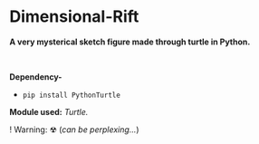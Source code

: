 # Dimensional-Rift

**A very mysterical sketch figure made through turtle in Python.**

<br>

**Dependency-**
- `pip install PythonTurtle`

**Module used:** *Turtle.*

! Warning: ☢   (_can be perplexing..._) 
